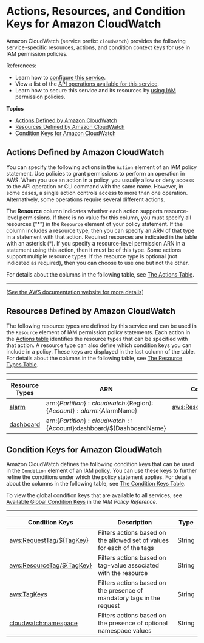 # Actions, Resources, and Condition Keys for Amazon CloudWatch<a name="list_amazoncloudwatch"></a>

Amazon CloudWatch \(service prefix: `cloudwatch`\) provides the following service\-specific resources, actions, and condition context keys for use in IAM permission policies\.

References:
+ Learn how to [configure this service](https://docs.aws.amazon.com/AmazonCloudWatch/latest/monitoring/)\.
+ View a list of the [API operations available for this service](https://docs.aws.amazon.com/AmazonCloudWatch/latest/APIReference/)\.
+ Learn how to secure this service and its resources by [using IAM](https://docs.aws.amazon.com/AmazonCloudWatch/latest/monitoring/auth-and-access-control-cw.html) permission policies\.

**Topics**
+ [Actions Defined by Amazon CloudWatch](#amazoncloudwatch-actions-as-permissions)
+ [Resources Defined by Amazon CloudWatch](#amazoncloudwatch-resources-for-iam-policies)
+ [Condition Keys for Amazon CloudWatch](#amazoncloudwatch-policy-keys)

## Actions Defined by Amazon CloudWatch<a name="amazoncloudwatch-actions-as-permissions"></a>

You can specify the following actions in the `Action` element of an IAM policy statement\. Use policies to grant permissions to perform an operation in AWS\. When you use an action in a policy, you usually allow or deny access to the API operation or CLI command with the same name\. However, in some cases, a single action controls access to more than one operation\. Alternatively, some operations require several different actions\.

The **Resource** column indicates whether each action supports resource\-level permissions\. If there is no value for this column, you must specify all resources \("\*"\) in the `Resource` element of your policy statement\. If the column includes a resource type, then you can specify an ARN of that type in a statement with that action\. Required resources are indicated in the table with an asterisk \(\*\)\. If you specify a resource\-level permission ARN in a statement using this action, then it must be of this type\. Some actions support multiple resource types\. If the resource type is optional \(not indicated as required\), then you can choose to use one but not the other\.

For details about the columns in the following table, see [The Actions Table](reference_policies_actions-resources-contextkeys.md#actions_table)\.


****  
[\[See the AWS documentation website for more details\]](http://docs.aws.amazon.com/IAM/latest/UserGuide/list_amazoncloudwatch.html)

## Resources Defined by Amazon CloudWatch<a name="amazoncloudwatch-resources-for-iam-policies"></a>

The following resource types are defined by this service and can be used in the `Resource` element of IAM permission policy statements\. Each action in the [Actions table](#amazoncloudwatch-actions-as-permissions) identifies the resource types that can be specified with that action\. A resource type can also define which condition keys you can include in a policy\. These keys are displayed in the last column of the table\. For details about the columns in the following table, see [The Resource Types Table](reference_policies_actions-resources-contextkeys.md#resources_table)\.


****  

| Resource Types | ARN | Condition Keys | 
| --- | --- | --- | 
|   [ alarm ](https://docs.aws.amazon.com/AmazonCloudWatch/latest/monitoring/auth-and-access-control-cw.html)  |  arn:$\{Partition\}:cloudwatch:$\{Region\}:$\{Account\}:alarm:$\{AlarmName\}  |   [ aws:ResourceTag/$\{TagKey\} ](#amazoncloudwatch-aws_ResourceTag___TagKey_)   | 
|   [ dashboard ](https://docs.aws.amazon.com/AmazonCloudWatch/latest/monitoring/auth-and-access-control-cw.html)  |  arn:$\{Partition\}:cloudwatch::$\{Account\}:dashboard/$\{DashboardName\}  |  | 

## Condition Keys for Amazon CloudWatch<a name="amazoncloudwatch-policy-keys"></a>

Amazon CloudWatch defines the following condition keys that can be used in the `Condition` element of an IAM policy\. You can use these keys to further refine the conditions under which the policy statement applies\. For details about the columns in the following table, see [The Condition Keys Table](reference_policies_actions-resources-contextkeys.md#context_keys_table)\.

To view the global condition keys that are available to all services, see [Available Global Condition Keys](reference_policies_condition-keys.html#AvailableKeys) in the *IAM Policy Reference*\.


****  

| Condition Keys | Description | Type | 
| --- | --- | --- | 
|   [ aws:RequestTag/$\{TagKey\} ](https://docs.aws.amazon.com/IAM/latest/UserGuide/reference_policies_condition-keys.html#condition-keys-requesttag)  | Filters actions based on the allowed set of values for each of the tags | String | 
|   [ aws:ResourceTag/$\{TagKey\} ](https://docs.aws.amazon.com/IAM/latest/UserGuide/reference_policies_condition-keys.html#condition-keys-resourcetag)  | Filters actions based on tag\-value associated with the resource | String | 
|   [ aws:TagKeys ](https://docs.aws.amazon.com/IAM/latest/UserGuide/reference_policies_condition-keys.html#condition-keys-tagkeys)  | Filters actions based on the presence of mandatory tags in the request | String | 
|   [ cloudwatch:namespace ](https://docs.aws.amazon.com/AmazonCloudWatch/latest/monitoring/iam-cw-condition-keys-namespace.html)  | Filters actions based on the presence of optional namespace values | String | 